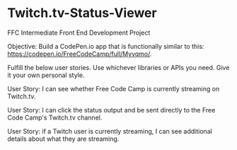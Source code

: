 # Twitch.tv-Status-Viewer
FFC Intermediate Front End Development Project

Objective: Build a CodePen.io app that is functionally similar to this: https://codepen.io/FreeCodeCamp/full/Myvqmo/.

Fulfill the below user stories. Use whichever libraries or APIs you need. Give it your own personal style.

  User Story: I can see whether Free Code Camp is currently streaming on Twitch.tv.

  User Story: I can click the status output and be sent directly to the Free Code Camp's Twitch.tv channel.

  User Story: if a Twitch user is currently streaming, I can see additional details about what they are streaming.
